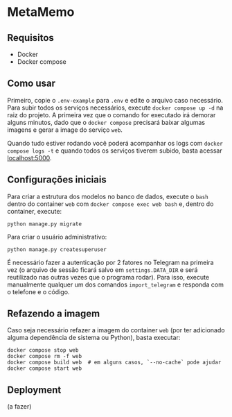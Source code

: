 # MetaMemo

## Requisitos

- Docker
- Docker compose

## Como usar

Primeiro, copie o `.env-example` para `.env` e edite o arquivo caso necessário.
Para subir todos os serviços necessários, execute `docker compose up -d` na
raiz do projeto. A primeira vez que o comando for executado irá demorar alguns
minutos, dado que o `docker compose` precisará baixar algumas imagens e gerar a
image do serviço `web`.

Quando tudo estiver rodando você poderá acompanhar os logs com `docker compose
logs -t` e quando todos os serviços tiverem subido, basta acessar
[localhost:5000](http://localhost:5000/).


## Configurações iniciais

Para criar a estrutura dos modelos no banco de dados, execute o `bash` dentro
do container `web` com `docker compose exec web bash` e, dentro do container,
execute:

```shell
python manage.py migrate
```

Para criar o usuário administrativo:

```shell
python manage.py createsuperuser
```

É necessário fazer a autenticação por 2 fatores no Telegram na primeira vez (o
arquivo de sessão ficará salvo em `settings.DATA_DIR` e será reutilizado nas
outras vezes que o programa rodar). Para isso, execute manualmente qualquer um
dos comandos `import_telegram` e responda com o telefone e o código.

## Refazendo a imagem

Caso seja necessário refazer a imagem do container `web` (por ter adicionado
alguma dependência de sistema ou Python), basta executar:

```shell
docker compose stop web
docker compose rm -f web
docker compose build web  # em alguns casos, `--no-cache` pode ajudar
docker compose start web
```

## Deployment

(a fazer)
